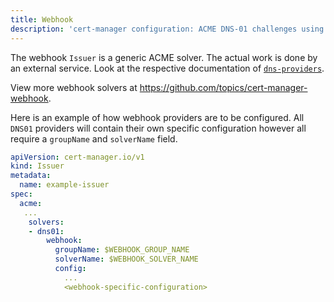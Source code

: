 ```yaml
---
title: Webhook
description: 'cert-manager configuration: ACME DNS-01 challenges using External Webhook Solvers'
---
```


The webhook `Issuer` is a generic ACME solver. The actual work is done by an
external service. Look at the respective documentation of
[`dns-providers`](../../../contributing/dns-providers.md).

View more webhook solvers at https://github.com/topics/cert-manager-webhook.

Here is an example of how webhook providers are to be configured. All `DNS01`
providers will contain their own specific configuration however all require a
`groupName` and `solverName` field.

```yaml
apiVersion: cert-manager.io/v1
kind: Issuer
metadata:
  name: example-issuer
spec:
  acme:
   ...
    solvers:
    - dns01:
        webhook:
          groupName: $WEBHOOK_GROUP_NAME
          solverName: $WEBHOOK_SOLVER_NAME
          config:
            ...
            <webhook-specific-configuration>
```